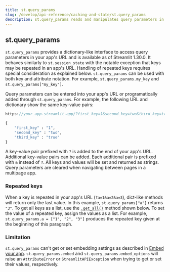 ```yaml
---
title: st.query_params
slug: /develop/api-reference/caching-and-state/st.query_params
description: st.query_params reads and manipulates query parameters in the browser's URL bar.
---
```


## st.query_params

`st.query_params` provides a dictionary-like interface to access query parameters in your app's URL and is available as of Streamlit 1.30.0. It behaves similarly to `st.session_state` with the notable exception that keys may be repeated in an app's URL. Handling of repeated keys requires special consideration as explained below. `st.query_params` can be used with both key and attribute notation. For example, `st.query_params.my_key` and `st.query_params["my_key"]`.

Query parameters can be entered into your app's URL or programatically added through `st.query_params`. For example, the following URL and dictionary show the same key-value pairs:

```javascript
https://your_app.streamlit.app/?first_key=1&second_key=two&third_key=true
```

```python
{
    "first_key" : "1",
    "second_key" : "two",
    "third_key" : "true"
}

```

A key-value pair prefixed with `?` is added to the end of your app's URL. Additional key-value pairs can be added. Each additional pair is prefixed with `&` instead of `?`. All keys and values will be set and returned as strings. Query parameters are cleared when navigating between pages in a multipage app.

### Repeated keys

When a key is repeated in your app's URL (`?a=1&a=2&a=3`), dict-like methods will return only the last value. In this example, `st.query_params["a"]` returns `"3"`. To get all keys as a list, use the [`.get_all()`](/develop/api-reference/caching-and-state/st.query_params#stquery_paramsget_all) method shown below. To set the value of a repeated key, assign the values as a list. For example, `st.query_params.a = ["1", "2", "3"]` produces the repeated key given at the beginning of this paragraph.

### Limitation

`st.query_params` can't get or set embedding settings as described in [Embed your app](/deploy/streamlit-community-cloud/share-your-app/embed-your-app#embed-options). `st.query_params.embed` and `st.query_params.embed_options` will raise an `AttributeError` or `StreamlitAPIException` when trying to get or set their values, respectively.

<Autofunction function="streamlit.query_params.get_all" />

<Autofunction function="streamlit.query_params.clear" />

<Autofunction function="streamlit.query_params.to_dict" />
